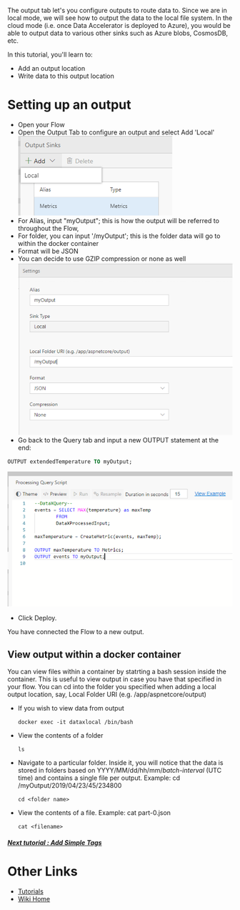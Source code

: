 The output tab let's you configure outputs to route data to. Since we are in local mode, we will see how to output the data to the local file system. In the cloud mode (i.e. once Data Accelerator is deployed to Azure), you would be able to output data to various other sinks such as Azure blobs, CosmosDB, etc. 

In this tutorial, you'll learn to:
 - Add an output location
 - Write data to this output location

# Setting up an output
 - Open your Flow
 - Open the Output Tab to configure an output and select Add 'Local' <br/>
 ![New output](./tutorials/images/outputaddlocal.PNG)<br/>
 - For Alias, input "myOutput"; this is how the output will be referred to throughout the Flow, 
 - For folder, you can input '/myOutput'; this is the folder data will go to within the docker container
 - Format will be JSON
 - You can decide to use GZIP compression or none as well <br/>
 ![New output](./tutorials/images/outputaddlocalinfo.PNG)<br/>
 - Go back to the Query tab and input a new OUTPUT statement at the end: <br/>
```sql 
OUTPUT extendedTemperature TO myOutput;
```
 ![New output](./tutorials/images/outputcode.PNG)<br/>
 - Click Deploy.  

You have connected the Flow to a new output.  

## View output within a docker container
You can view files within a container by statrting a bash session inside the container.  This is useful to view output in case you have that specified in your flow. You can cd into the folder you specified when adding a local output location, say, Local Folder URI (e.g. /app/aspnetcore/output)
 - If you wish to view data from output
   ```
   docker exec -it dataxlocal /bin/bash
   ```
  - View the contents of a folder
    ```
    ls
    ```
  - Navigate to a particular folder. Inside it, you will notice that the data is stored in folders based on YYYY/MM/dd/hh/mm/_batch-interval_ (UTC time) and contains a single file per output. Example: cd /myOutput/2019/04/23/45/234800
    ```
    cd <folder name>
    ```
  - View the contents of a file. Example: cat part-0.json
    ```
    cat <filename>
    ```

##### [Next tutorial : Add Simple Tags](https://github.com/Microsoft/data-accelerator/wiki/Local-Tutorial-Tag-Rules-output-to-local-file)

# Other Links
* [Tutorials](Tutorials)
* [Wiki Home](Home) 